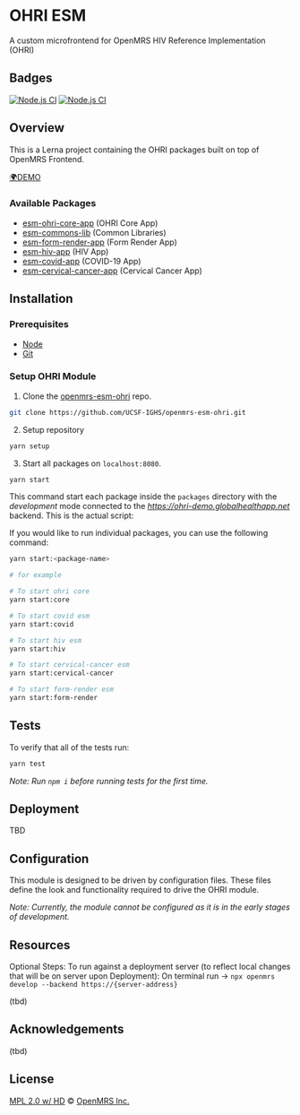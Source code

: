 # OHRI ESM

A custom microfrontend for OpenMRS HIV Reference Implementation (OHRI)
## Badges
[![Node.js CI](https://github.com/UCSF-IGHS/openmrs-esm-ohri/actions/workflows/node.js.yml/badge.svg?branch=dev)](https://github.com/UCSF-IGHS/openmrs-esm-ohri/actions/workflows/node.js.yml)
[![Node.js CI](https://github.com/UCSF-IGHS/openmrs-esm-ohri/actions/workflows/node.js.yml/badge.svg?branch=master)](https://github.com/UCSF-IGHS/openmrs-esm-ohri/actions/workflows/node.js.yml)

## Overview

This is a Lerna project containing the OHRI packages built on top of OpenMRS Frontend.

[🌍DEMO](https://ohri-demo.globalhealthapp.net/openmrs/spa)

### Available Packages

- [esm-ohri-core-app](https://github.com/UCSF-IGHS/openmrs-esm-ohri/tree/master/packages/esm-ohri-core-app) (OHRI Core App)
- [esm-commons-lib](https://github.com/UCSF-IGHS/openmrs-esm-ohri/tree/master/packages/esm-commons-lib) (Common Libraries)
- [esm-form-render-app](https://github.com/UCSF-IGHS/openmrs-esm-ohri/tree/master/packages/esm-form-render-app) (Form Render App)
- [esm-hiv-app](https://github.com/UCSF-IGHS/openmrs-esm-ohri/tree/master/packages/esm-hiv-app) (HIV App)
- [esm-covid-app](https://github.com/UCSF-IGHS/openmrs-esm-ohri/tree/master/packages/esm-covid-app) (COVID-19 App)
- [esm-cervical-cancer-app](https://github.com/UCSF-IGHS/openmrs-esm-ohri/tree/master/packages/esm-cervical-cancer-app) (Cervical Cancer App)

## Installation

### Prerequisites

* [Node](https://nodejs.org/en/download/)
* [Git](https://git-scm.com/downloads)

### Setup OHRI Module

1. Clone the [openmrs-esm-ohri](https://github.com/UCSF-IGHS/openmrs-esm-ohri) repo.

```sh
git clone https://github.com/UCSF-IGHS/openmrs-esm-ohri.git
```

2. Setup repository
```sh
yarn setup
```

3. Start all packages on `localhost:8080`.

```sh
yarn start
```
This command start each package inside the `packages` directory with the *development* mode connected to the *https://ohri-demo.globalhealthapp.net* backend. This is the actual script:

If you would like to run individual packages, you can use the following command:

```sh
yarn start:<package-name>

# for example

# To start ohri core
yarn start:core

# To start covid esm
yarn start:covid

# To start hiv esm
yarn start:hiv

# To start cervical-cancer esm
yarn start:cervical-cancer

# To start form-render esm
yarn start:form-render
```

## Tests

To verify that all of the tests run:

```sh
yarn test
```

*Note: Run `npm i` before running tests for the first time.*

## Deployment

TBD

## Configuration

This module is designed to be driven by configuration files. These files define the look and functionality required to drive the OHRI module.

*Note: Currently, the module cannot be configured as it is in the early stages of development.*

## Resources
Optional Steps:
To run against a deployment server (to reflect local changes that will be on server upon Deployment):
On terminal run ->  ```npx openmrs develop --backend https://{server-address}```

(tbd)
## Acknowledgements

(tbd)
## License

[MPL 2.0 w/ HD](http://openmrs.org/license/) © [OpenMRS Inc.](http://www.openmrs.org/)
